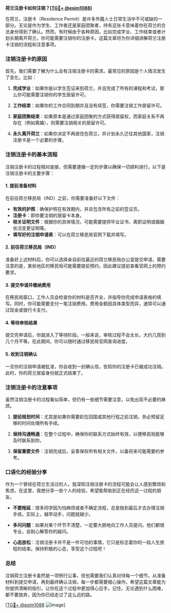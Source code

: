 **荷兰注册卡如何注销？[[TG💪+ @esim1088](https://t.me/s/esim1088)]**

在荷兰，注册卡（Residence Permit）是许多外籍人士日常生活中不可或缺的一部分。无论是作为学生、工作者还是家庭团聚者，持有这张卡意味着你在荷兰的合法身份得到了确认。然而，有时候由于各种原因，比如完成学业、工作结束或者计划长期离开荷兰，你可能需要注销你的注册卡。这篇文章将为你详细讲解荷兰注册卡注销的流程和注意事项。

### 注销注册卡的原因

首先，我们需要了解为什么会有注销注册卡的需求。最常见的原因是个人情况发生了变化，比如：

1. **完成学业**：如果你是以学生签证来到荷兰，并且完成了所有的课程和考试，那么你可能需要注销你的学生居留许可。
   
2. **工作结束**：如果你的工作合同到期并且没有续签，你需要注销工作居留许可。

3. **家庭团聚结束**：如果原本是通过家庭团聚的方式获得居留权，而家庭关系不再存在（例如离婚），则需要注销相关的居留许可。

4. **永久离开荷兰**：如果你决定不再居住在荷兰，并计划永久迁往其他国家，注销注册卡是一个必要的步骤。

### 注销注册卡的基本流程

注销注册卡的过程相对直接，但需要遵循一定的步骤以确保一切顺利进行。以下是注销注册卡的主要步骤：

#### 1. 提前准备材料

在前往荷兰移民局（IND）之前，你需要准备好以下文件：

- **有效的护照**：确保护照在有效期内，并且包含所有之前的签证页。
- **注册卡**：即你要注销的居留卡本身。
- **相关证明文件**：根据你的具体情况，可能需要提供毕业证书、离职证明或婚姻状况变更证明等。
- **填写好的注销申请表**：可以在荷兰移民局官网下载并填写。

#### 2. 前往荷兰移民局（IND）

准备好上述材料后，你可以选择亲自前往最近的荷兰移民局办公室提交申请。需要注意的是，某些地区的移民局可能需要提前预约，因此建议提前查看官网上的预约要求。

#### 3. 提交申请并缴纳费用

在移民局窗口，工作人员会检查你的材料是否齐全，并指导你完成申请表格的填写。同时，你可能需要支付一笔注销费用。费用金额因具体类型而异，通常可以通过现金或银行卡支付。

#### 4. 等待审核结果

提交完申请后，你就进入了等待阶段。一般来说，审核过程不会太长，大约几周到几个月不等。在此期间，你可以随时通过移民局官网查询进度。

#### 5. 收到注销确认

一旦你的注销申请被批准，你会收到一封确认信，告知你的注册卡已被成功注销。此时，你的荷兰居留身份就正式结束了。

### 注销注册卡的注意事项

虽然注销注册卡的过程看似简单，但仍有一些细节需要注意，以免出现不必要的麻烦。

1. **提前规划时间**：尤其是如果你需要赶在回国或其他行程之前注销，务必预留足够的时间处理所有手续。

2. **保持沟通畅通**：在整个过程中，确保你的联系方式始终有效，以便移民局能够及时联系到你。

3. **保留重要文件**：注销完成后，妥善保存所有相关文件，以备将来可能需要的参考。

### 口语化的经验分享

作为一个曾经在荷兰生活过的人，我深知注销注册卡的流程可能会让人感到繁琐和焦虑。在这里，我想分享一些个人的经验，希望能帮助到正在经历这一过程的朋友。

- **不要拖延**：很多同学因为怕麻烦或者不确定流程，总是拖到最后才去办理注销手续。实际上，越早动手，问题就越少。
  
- **多问问题**：如果对某个环节不清楚，一定要大胆地向工作人员提问。他们都很专业，会耐心解答你的疑问。

- **心态放松**：注销注册卡并不是一件可怕的事情，它只是标志着你的一段人生旅程的结束。保持积极的心态，享受这个过程吧！

### 总结

注销荷兰注册卡虽然是一项例行公事，但也需要我们认真对待每一个细节。从准备材料到提交申请，再到最终确认注销，每一步都需要细心操作。希望这篇文章能为你提供清晰的指引，让你在这个过程中更加得心应手。记住，无论遇到什么困难，都不要放弃，因为你已经走过了这么远的路。

[[TG💪+ @esim1088](https://t.me/s/esim1088) ![Image](https://i.postimg.cc/4NQfJmqS/Snipaste-2025-05-13-00-14-12.png)]